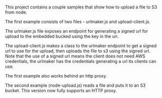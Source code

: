 This project contains a couple samples that show how to upload a
file to S3 from node.

The first example consists of two files - urlmaker.js and upload-client.js.

The urlmaker.js file exposes an endpoint for generating a signed
url for upload to the embedded bucked using the key in the uri.

The upload-client.js makes a class to the urlmaker endpoint to get a signed
url to use for the upload, then uploads the file to s3 using the signed url. Note that the use of a signed url means the client does not need AWS credentials, the urlmaker has the credentials generating a url its clients can use.

The first example also works behind an http proxy.

The second example (node-upload.js) reads a file and puts it to an S3 bucket. This version now fully supports an HTTP proxy.


